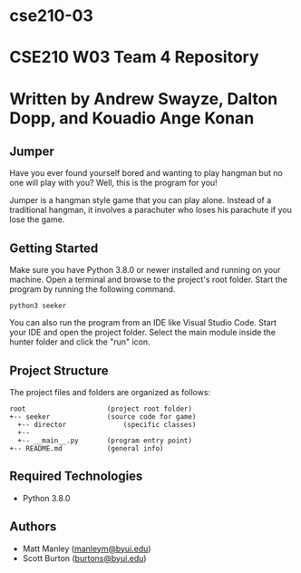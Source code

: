 # cse210-03
# CSE210 W03 Team 4 Repository

# Written by Andrew Swayze, Dalton Dopp, and Kouadio Ange Konan


## Jumper
Have you ever found yourself bored and wanting to play hangman but no one will play with you?
Well, this is the program for you!

Jumper is a hangman style game that you can play alone. 
Instead of a traditional hangman, it involves a parachuter who loses his parachute if you lose the game.

## Getting Started
Make sure you have Python 3.8.0 or newer installed and running on your machine. Open a terminal and browse to the project's root folder. Start the program by running the following command.
```
python3 seeker 
```
You can also run the program from an IDE like Visual Studio Code. Start your IDE and open the project folder. Select the main module inside the hunter folder and click the "run" icon.

## Project Structure
The project files and folders are organized as follows:
```
root                    (project root folder)
+-- seeker              (source code for game)
  +-- director              (specific classes)
  +-- 
  +-- __main__.py       (program entry point)
+-- README.md           (general info)
```

## Required Technologies
* Python 3.8.0

## Authors
* Matt Manley (manleym@byui.edu)
* Scott Burton (burtons@byui.edu)
